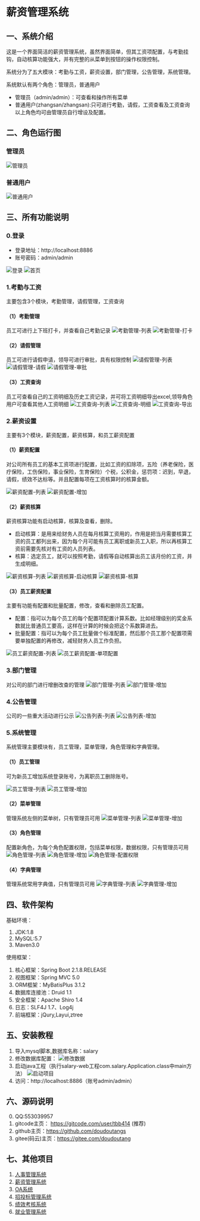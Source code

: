# 薪资管理系统
## 一、系统介绍
这是一个界面简洁的薪资管理系统，虽然界面简单，但其工资项配置，与考勤挂钩，自动核算功能强大，并有完整的从菜单到按钮的操作权限控制。

系统分为了五大模块：考勤与工资，薪资设置，部门管理，公告管理，系统管理。

系统默认有两个角色：管理员，普通用户
- 管理员（admin/admin）：可查看和操作所有菜单
- 普通用户(zhangsan/zhangsan):只可进行考勤，请假，工资查看及工资查询
以上角色均可由管理员自行增设及配置。
  
## 二、角色运行图
### 管理员
![管理员](https://raw.githubusercontent.com/doudoutangs/salary_system/main/%E8%96%AA%E8%B5%84%E7%AE%A1%E7%90%86/r-%E7%AE%A1%E7%90%86%E5%91%98.png)
### 普通用户
![普通用户](https://raw.githubusercontent.com/doudoutangs/salary_system/main/%E8%96%AA%E8%B5%84%E7%AE%A1%E7%90%86/r-%E6%99%AE%E9%80%9A%E7%94%A8%E6%88%B7.png)

## 三、所有功能说明
### 0.登录
- 登录地址：http://localhost:8886
- 账号密码：admin/admin

![登录](https://raw.githubusercontent.com/doudoutangs/salary_system/main/%E8%96%AA%E8%B5%84%E7%AE%A1%E7%90%86/0-1-%E7%99%BB%E5%BD%95.png)
![首页](https://raw.githubusercontent.com/doudoutangs/salary_system/main/%E8%96%AA%E8%B5%84%E7%AE%A1%E7%90%86/0-2-%E9%A6%96%E9%A1%B5.png)

### 1.考勤与工资
主要包含3个模块，考勤管理，请假管理，工资查询
#### （1）考勤管理
员工可进行上下班打卡，并查看自己考勤记录
![考勤管理-列表](https://raw.githubusercontent.com/doudoutangs/salary_system/main/%E8%96%AA%E8%B5%84%E7%AE%A1%E7%90%86/1-%E8%80%83%E5%8B%A4%E4%B8%8E%E5%B7%A5%E8%B5%84-%E8%80%83%E5%8B%A4%E7%AE%A1%E7%90%86-%E5%88%97%E8%A1%A8.png)
![考勤管理-打卡](https://raw.githubusercontent.com/doudoutangs/salary_system/main/%E8%96%AA%E8%B5%84%E7%AE%A1%E7%90%86/1-%E8%80%83%E5%8B%A4%E4%B8%8E%E5%B7%A5%E8%B5%84-%E8%80%83%E5%8B%A4%E7%AE%A1%E7%90%86-%E6%89%93%E5%8D%A1.png)

#### （2）请假管理
员工可进行请假申请，领导可进行审批，具有权限控制
![请假管理-列表](https://raw.githubusercontent.com/doudoutangs/salary_system/main/%E8%96%AA%E8%B5%84%E7%AE%A1%E7%90%86/1-%E8%80%83%E5%8B%A4%E4%B8%8E%E5%B7%A5%E8%B5%84-%E8%AF%B7%E5%81%87%E7%AE%A1%E7%90%86-%E5%88%97%E8%A1%A8.png)
![请假管理-请假](https://raw.githubusercontent.com/doudoutangs/salary_system/main/%E8%96%AA%E8%B5%84%E7%AE%A1%E7%90%86/1-%E8%80%83%E5%8B%A4%E4%B8%8E%E5%B7%A5%E8%B5%84-%E8%AF%B7%E5%81%87%E7%AE%A1%E7%90%86-%E8%AF%B7%E5%81%87.png)
![请假管理-审批](https://raw.githubusercontent.com/doudoutangs/salary_system/main/%E8%96%AA%E8%B5%84%E7%AE%A1%E7%90%86/1-%E8%80%83%E5%8B%A4%E4%B8%8E%E5%B7%A5%E8%B5%84-%E8%AF%B7%E5%81%87%E7%AE%A1%E7%90%86-%E5%AE%A1%E6%89%B9.png)

#### （3）工资查询
员工可查看自己的工资明细及历史工资记录，并可将工资明细导出excel,领导角色用户可查看其他人工资明细
![工资查询-列表](https://raw.githubusercontent.com/doudoutangs/salary_system/main/%E8%96%AA%E8%B5%84%E7%AE%A1%E7%90%86/1-%E8%80%83%E5%8B%A4%E4%B8%8E%E5%B7%A5%E8%B5%84-%E5%B7%A5%E8%B5%84%E6%9F%A5%E8%AF%A2-%E5%88%97%E8%A1%A8.png)
![工资查询-明细](https://raw.githubusercontent.com/doudoutangs/salary_system/main/%E8%96%AA%E8%B5%84%E7%AE%A1%E7%90%86/1-%E8%80%83%E5%8B%A4%E4%B8%8E%E5%B7%A5%E8%B5%84-%E5%B7%A5%E8%B5%84%E6%9F%A5%E8%AF%A2-%E6%98%8E%E7%BB%86.png)
![工资查询-导出](https://raw.githubusercontent.com/doudoutangs/salary_system/main/%E8%96%AA%E8%B5%84%E7%AE%A1%E7%90%86/1-%E8%80%83%E5%8B%A4%E4%B8%8E%E5%B7%A5%E8%B5%84-%E5%B7%A5%E8%B5%84%E6%9F%A5%E8%AF%A2-%E5%AF%BC%E5%87%BA.png)

### 2.薪资设置
主要有3个模块，薪资配置，薪资核算，和员工薪资配置
#### （1）薪资配置
对公司所有员工的基本工资项进行配置，比如工资的扣除项，五险（养老保险，医疗保险，工伤保险，事业保险，生育保险）个税，公积金，惩罚项：迟到，早退，请假，绩效不达标等。并且配置每项在工资核算时的核算金额。

![薪资配置-列表](https://raw.githubusercontent.com/doudoutangs/salary_system/main/%E8%96%AA%E8%B5%84%E7%AE%A1%E7%90%86/2-%E8%96%AA%E8%B5%84%E8%AE%BE%E7%BD%AE-%E8%96%AA%E8%B5%84%E9%85%8D%E7%BD%AE-%E5%88%97%E8%A1%A8.png)
![薪资配置-增加](https://raw.githubusercontent.com/doudoutangs/salary_system/main/%E8%96%AA%E8%B5%84%E7%AE%A1%E7%90%86/2-%E8%96%AA%E8%B5%84%E8%AE%BE%E7%BD%AE-%E8%96%AA%E8%B5%84%E9%85%8D%E7%BD%AE-%E5%A2%9E%E5%8A%A0.png)

#### （2）薪资核算
薪资核算功能有启动核算，核算及查看，删除。
- 启动核算：是用来给财务人员在每月核算工资用的，作用是把当月需要核算工资的员工都列出来，因为每个月可能有员工离职或新员工入职，所以再核算工资前需要先核对有工资的人员列表。
- 核算：选定员工，就可以按照考勤，请假等自动核算出员工该月份的工资，并生成明细。

![薪资核算-列表](https://raw.githubusercontent.com/doudoutangs/salary_system/main/%E8%96%AA%E8%B5%84%E7%AE%A1%E7%90%86/2-%E8%96%AA%E8%B5%84%E8%AE%BE%E7%BD%AE-%E8%96%AA%E8%B5%84%E6%A0%B8%E7%AE%97-%E5%88%97%E8%A1%A8.png)
![薪资核算-启动核算](https://raw.githubusercontent.com/doudoutangs/salary_system/main/%E8%96%AA%E8%B5%84%E7%AE%A1%E7%90%86/2-%E8%96%AA%E8%B5%84%E8%AE%BE%E7%BD%AE-%E8%96%AA%E8%B5%84%E6%A0%B8%E7%AE%97-%E5%90%AF%E5%8A%A8%E6%A0%B8%E7%AE%97.png)
![薪资核算-核算](https://raw.githubusercontent.com/doudoutangs/salary_system/main/%E8%96%AA%E8%B5%84%E7%AE%A1%E7%90%86/2-%E8%96%AA%E8%B5%84%E8%AE%BE%E7%BD%AE-%E8%96%AA%E8%B5%84%E6%A0%B8%E7%AE%97-%E6%A0%B8%E7%AE%97.png)

#### （3）员工薪资配置
主要有功能有配置和批量配置，修改，查看和删除员工配置。
- 配置：指可以为每个员工的每个配置项配置计算系数。比如经理级别的奖金系数就比普通员工要高，这样在计算的时候会把这个系数算进去。
- 批量配置：指可以为每个员工批量做个标准配置，然后那个员工那个配置项需要单独配置的再修改，减轻财务人员工作负担。

![员工薪资配置-列表](https://raw.githubusercontent.com/doudoutangs/salary_system/main/%E8%96%AA%E8%B5%84%E7%AE%A1%E7%90%86/2-%E8%96%AA%E8%B5%84%E8%AE%BE%E7%BD%AE-%E5%91%98%E5%B7%A5%E8%96%AA%E8%B5%84%E9%85%8D%E7%BD%AE-%E5%88%97%E8%A1%A8.png)
![员工薪资配置-单项配置](https://raw.githubusercontent.com/doudoutangs/salary_system/main/%E8%96%AA%E8%B5%84%E7%AE%A1%E7%90%86/2-%E8%96%AA%E8%B5%84%E8%AE%BE%E7%BD%AE-%E5%91%98%E5%B7%A5%E8%96%AA%E8%B5%84%E9%85%8D%E7%BD%AE-%E5%8D%95%E9%A1%B9%E9%85%8D%E7%BD%AE.png)

### 3.部门管理
对公司的部门进行增删改查的管理
![部门管理-列表](https://raw.githubusercontent.com/doudoutangs/salary_system/main/%E8%96%AA%E8%B5%84%E7%AE%A1%E7%90%86/3-%E9%83%A8%E9%97%A8%E7%AE%A1%E7%90%86-%E9%83%A8%E9%97%A8%E7%AE%A1%E7%90%86-%E5%88%97%E8%A1%A8.png)
![部门管理-增加](https://raw.githubusercontent.com/doudoutangs/salary_system/main/%E8%96%AA%E8%B5%84%E7%AE%A1%E7%90%86/3-%E9%83%A8%E9%97%A8%E7%AE%A1%E7%90%86-%E9%83%A8%E9%97%A8%E7%AE%A1%E7%90%86-%E5%A2%9E%E5%8A%A0.png)

### 4.公告管理
公司的一些重大活动进行公示
![公告列表-列表](https://raw.githubusercontent.com/doudoutangs/salary_system/main/%E8%96%AA%E8%B5%84%E7%AE%A1%E7%90%86/4-%E5%85%AC%E5%91%8A%E7%AE%A1%E7%90%86-%E5%85%AC%E5%91%8A%E5%88%97%E8%A1%A8-%E5%88%97%E8%A1%A8.png)
![公告列表-增加](https://raw.githubusercontent.com/doudoutangs/salary_system/main/%E8%96%AA%E8%B5%84%E7%AE%A1%E7%90%86/4-%E5%85%AC%E5%91%8A%E7%AE%A1%E7%90%86-%E5%85%AC%E5%91%8A%E5%88%97%E8%A1%A8-%E5%A2%9E%E5%8A%A0.png)

### 5.系统管理
系统管理主要模块有，员工管理，菜单管理，角色管理和字典管理。
#### （1）员工管理
可为新员工增加系统登录账号，为离职员工删除账号。

![员工管理-列表](https://raw.githubusercontent.com/doudoutangs/salary_system/main/%E8%96%AA%E8%B5%84%E7%AE%A1%E7%90%86/5-%E7%B3%BB%E7%BB%9F%E7%AE%A1%E7%90%86-%E5%91%98%E5%B7%A5%E7%AE%A1%E7%90%86-%E5%88%97%E8%A1%A8.png)
![员工管理-增加](https://raw.githubusercontent.com/doudoutangs/salary_system/main/%E8%96%AA%E8%B5%84%E7%AE%A1%E7%90%86/5-%E7%B3%BB%E7%BB%9F%E7%AE%A1%E7%90%86-%E5%91%98%E5%B7%A5%E7%AE%A1%E7%90%86-%E5%A2%9E%E5%8A%A0.png)

#### （2）菜单管理
管理系统左侧的菜单树，只有管理员可用
![菜单管理-列表](https://raw.githubusercontent.com/doudoutangs/salary_system/main/%E8%96%AA%E8%B5%84%E7%AE%A1%E7%90%86/5-%E7%B3%BB%E7%BB%9F%E7%AE%A1%E7%90%86-%E8%8F%9C%E5%8D%95%E7%AE%A1%E7%90%86-%E5%88%97%E8%A1%A8.png)
![菜单管理-增加](https://raw.githubusercontent.com/doudoutangs/salary_system/main/%E8%96%AA%E8%B5%84%E7%AE%A1%E7%90%86/5-%E7%B3%BB%E7%BB%9F%E7%AE%A1%E7%90%86-%E8%8F%9C%E5%8D%95%E7%AE%A1%E7%90%86-%E5%A2%9E%E5%8A%A0.png)

#### （3）角色管理
配置新角色，为每个角色配置权限，包括菜单权限，数据权限，只有管理员可用
![角色管理-列表](https://raw.githubusercontent.com/doudoutangs/salary_system/main/%E8%96%AA%E8%B5%84%E7%AE%A1%E7%90%86/5-%E7%B3%BB%E7%BB%9F%E7%AE%A1%E7%90%86-%E8%A7%92%E8%89%B2%E7%AE%A1%E7%90%86-%E5%88%97%E8%A1%A8.png)
![角色管理-增加](https://raw.githubusercontent.com/doudoutangs/salary_system/main/%E8%96%AA%E8%B5%84%E7%AE%A1%E7%90%86/5-%E7%B3%BB%E7%BB%9F%E7%AE%A1%E7%90%86-%E8%A7%92%E8%89%B2%E7%AE%A1%E7%90%86-%E5%A2%9E%E5%8A%A0.png)
![角色管理-配置权限](https://raw.githubusercontent.com/doudoutangs/salary_system/main/%E8%96%AA%E8%B5%84%E7%AE%A1%E7%90%86/5-%E7%B3%BB%E7%BB%9F%E7%AE%A1%E7%90%86-%E8%A7%92%E8%89%B2%E7%AE%A1%E7%90%86-%E9%85%8D%E7%BD%AE%E6%9D%83%E9%99%90.png)

#### （4）字典管理
管理系统常用字典值，只有管理员可用
![字典管理-列表](https://raw.githubusercontent.com/doudoutangs/salary_system/main/%E8%96%AA%E8%B5%84%E7%AE%A1%E7%90%86/5-%E7%B3%BB%E7%BB%9F%E7%AE%A1%E7%90%86-%E5%AD%97%E5%85%B8%E7%AE%A1%E7%90%86-%E5%88%97%E8%A1%A8.png)
![字典管理-增加](https://raw.githubusercontent.com/doudoutangs/salary_system/main/%E8%96%AA%E8%B5%84%E7%AE%A1%E7%90%86/5-%E7%B3%BB%E7%BB%9F%E7%AE%A1%E7%90%86-%E5%AD%97%E5%85%B8%E7%AE%A1%E7%90%86-%E5%A2%9E%E5%8A%A0.png)

## 四、软件架构
基础环境：
1. JDK:1.8
2. MySQL:5.7
3. Maven3.0

使用框架：

1. 核心框架：Spring Boot 2.1.8.RELEASE
2. 视图框架：Spring MVC 5.0
3. ORM框架：MyBatisPlus 3.1.2
4. 数据库连接池：Druid 1.1
5. 安全框架：Apache Shiro 1.4
6. 日志：SLF4J 1.7、Log4j
7. 前端框架：jQury,Layui,ztree

## 五、安装教程
1. 导入mysql脚本,数据库名称：salary
2. 修改数据库配置：
![修改数据](https://raw.githubusercontent.com/doudoutangs/salary_system/main/%E8%96%AA%E8%B5%84%E7%AE%A1%E7%90%86/0-99-%E6%95%B0%E6%8D%AE%E5%BA%93%E9%85%8D%E7%BD%AE.png)
3. 启动java工程（执行salary-web工程com.salary.Application.class中main方法）
![启动项目](https://raw.githubusercontent.com/doudoutangs/salary_system/main/%E8%96%AA%E8%B5%84%E7%AE%A1%E7%90%86/0-99-%E5%90%AF%E5%8A%A8.png)
4. 访问：http://localhost:8886（账号admin/admin）


## 六、源码说明
0. QQ:553039957
1. gitcode主页： https://gitcode.com/user/tbb414 (推荐)
2. github主页：https://github.com/doudoutangs
3. gitee(码云)主页：https://gitee.com/doudoutang
## 七、其他项目
1. [人事管理系统](https://gitcode.com/tbb414/person_system)
2. [薪资管理系统](https://gitcode.com/tbb414/salary_system)
3. [OA系统](https://gitcode.com/tbb414/oa_system)
4. [招投标管理系统](https://gitcode.com/tbb414/bid_system)
5. [绩效考核系统](https://gitcode.com/tbb414/assess_system)
6. [就业管理系统](https://gitcode.net/tbb414/eta_system)
